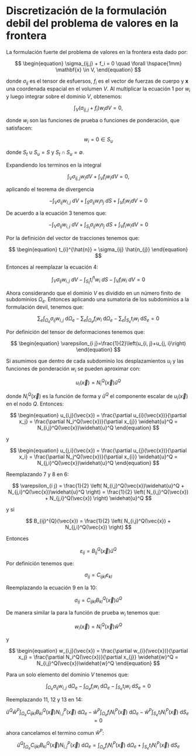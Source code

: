 
# Discretización de la formulación debil del problema de valores en la frontera


La formulación fuerte del problema de valores en la frontera esta dado por:


$$
\begin{equation}
\sigma_{ij,j} + f_i = 0 \quad \forall \hspace{1mm} \mathbf{x} \in V, 
\end{equation}
$$

donde $\sigma_{i j}$ es el tensor de esfuersos, $f_{i}$ es el vector de fuerzas de cuerpo y $\mathbf{x}$ una coordenada espacial en el volumen $V$. Al multiplicar la ecuación 1 por $w_{i}$ y luego integrar sobre el dominio $V$, obtenemos:

$$
\begin{equation}
\int_V \left( \sigma_{ij,j} + f_i \right)  w_{i} dV = 0 , 
\end{equation}
$$

donde $w_{i}$ son las funciones de prueba o funciones de ponderación, que satisfacen:

$$
\begin{equation}
w_{i} = 0 \in S_u
\end{equation}
$$

donde $S_t \cup S_u=S$ y $S_t \cap S_u=\emptyset$.

Expandiendo los terminos en la integral 

$$
\int_V \sigma_{ij,j}   w_{i} dV + \int_V  f_i  w_{i} dV  = 0 , 
$$

aplicando el teorema de divergencia

$$
 -\int_V \sigma_{ij}w_{i,j} \ dV + \int_S \sigma_{ij}w_{i} n_{j} \ dS+ \int_V  f_i  w_{i} dV  = 0
$$

De acuerdo a la ecuación 3 tenemos que:


$$
 -\int_V \sigma_{ij}w_{i,j} \ dV + \int_{S_{t}} \sigma_{ij}w_{i} n_{j} \ dS + \int_V  f_i  w_{i} dV  = 0
$$

Por la definición del vector de tracciones tenemos que:

$$
\begin{equation}
t_{i}^{\hat{n}} = \sigma_{ij} \hat{n_{j}}
\end{equation}
$$

Entonces al reemplazar la ecuación 4:

$$
 \int_V \sigma_{ij}w_{i,j} \ dV - \int_{S_{t}} t_{i}^{\hat{n}} w_{i}  \ dS - \int_V  f_i  w_{i}  \ dV  = 0
$$

Ahora considerando que el dominio $V$ es dividido en un número finito de subdominios $\Omega_e$. Entonces aplicando una sumatoria de los subdominios a la formulación devil, tenemos que:


$$
\begin{equation}
\sum_e \int_{\Omega_e} \sigma_{i j} w_{i, j} \mathrm{~d} \Omega_e-\sum_e \int_{\Omega_e} f_i w_i \mathrm{~d} \Omega_e-\sum_e \int_{S_e} t_i w_i \mathrm{~d} S_e=0
\end{equation}
$$



Por definición del tensor de deformaciones tenemos que:

$$
\begin{equation}
\varepsilon_{i j}=\frac{1}{2}\left(u_{i, j}+u_{j, i}\right)
\end{equation}
$$


Si asumimos que dentro de cada subdominio los desplazamientos $u_{i}$ y las funciones de ponderación $w_{i}$ se pueden aproximar con:

<!-- $$
%\begin{aligned} u_i(\vec{x}) & =N_i^Q(\vec{x}) \widehat{u}^Q \\ w_i(\vec{x}) & =N_i^Q(\vec{x}) \widehat{w}^Q\end{aligned}
$$ -->

$$
u_i(\vec{x}) = N_i^Q(\vec{x}) \widehat{u}^Q
$$

donde $N_i^Q(\vec{x})$ es la función de forma y $\widehat{u}^Q$ el componente escalar de $u_i(\vec{x})$ en el nodo $Q$. Entonces:

$$
\begin{equation}
u_{i,j}(\vec{x}) = \frac{\partial u_{i}(\vec{x})}{\partial x_j}  = \frac{\partial N_i^Q(\vec{x})}{\partial x_{j}} \widehat{u}^Q = N_{i,j}^Q(\vec{x})\widehat{u}^Q 
\end{equation}
$$

y


$$
\begin{equation}
u_{j,i}(\vec{x}) = \frac{\partial u_{j}(\vec{x})}{\partial x_i}  = \frac{\partial N_j^Q(\vec{x})}{\partial x_{i}} \widehat{u}^Q = N_{j,i}^Q(\vec{x})\widehat{u}^Q 
\end{equation}
$$

Reemplazando 7 y 8 en 6:


$$
\varepsilon_{i j} = \frac{1}{2} \left( N_{i,j}^Q(\vec{x})\widehat{u}^Q  + N_{j,i}^Q(\vec{x})\widehat{u}^Q  \right) = \frac{1}{2} \left( N_{i,j}^Q(\vec{x})  + N_{j,i}^Q(\vec{x}) \right) \widehat{u}^Q 
$$

y si

$$
B_{ij}^{Q}(\vec{x})  = \frac{1}{2} \left( N_{i,j}^Q(\vec{x})  + N_{j,i}^Q(\vec{x}) \right) 
$$

Entonces

$$
\begin{equation}
\varepsilon_{i j} = B_{ij}^{Q}(\vec{x})   \widehat{u}^Q 
\end{equation}
$$

Por definición tenemos que:

$$
\begin{equation}
\sigma_{i j}= C_{i j k l} \varepsilon_{k l}
\end{equation}
$$

Reemplazando la ecuación 9 en la 10:

$$
\begin{equation}
\sigma_{i j}= C_{i j k l} B_{kl}^{Q}(\vec{x})   \widehat{u}^Q 
\end{equation}
$$

De manera similar la para la función de prueba $w_{i}$ tenemos que:

$$
\begin{equation}
w_i(\vec{x}) = N_i^Q(\vec{x}) \widehat{w}^Q
\end{equation}
$$

y

$$
\begin{equation}
w_{i,j}(\vec{x}) = \frac{\partial w_{i}(\vec{x})}{\partial x_j}  = \frac{\partial N_i^Q(\vec{x})}{\partial x_{j}} \widehat{w}^Q = N_{i,j}^Q(\vec{x})\widehat{w}^Q 
\end{equation}
$$

Para un solo elemento del dominio $V$ tenemos que:

$$
\begin{equation}
 \int_{\Omega_e} \sigma_{i j} w_{i, j} \mathrm{~d} \Omega_e-  \int_{\Omega_e} f_i w_i \mathrm{~d} \Omega_e-  \int_{S_e} t_i w_i \mathrm{~d} S_e=0
\end{equation}
$$

Reemplazando 11, 12 y 13 en 14:

$$
\begin{equation}
 \widehat{u}^Q \widehat{w}^P \int_{\Omega_e} C_{i j k l} B_{kl}^{Q}(\vec{x}) N_{i,j}^P(\vec{x}) \mathrm{~d} \Omega_e-  \widehat{w}^P  \int_{\Omega_e} f_i N_i^P(\vec{x}) \mathrm{~d} \Omega_e-   \widehat{w}^P \int_{S_e} t_i N_i^P(\vec{x}) \mathrm{~d} S_e=0
\end{equation}
$$

ahora cancelamos el termino comun $\widehat{w}^{P}$:

$$
\begin{equation}
 \widehat{u}^Q \int_{\Omega_e} C_{i j k l} B_{kl}^{Q}(\vec{x}) N_{i,j}^P(\vec{x}) \mathrm{~d} \Omega_e =  \int_{\Omega_e} f_i N_i^P(\vec{x}) \mathrm{~d} \Omega_e + \int_{S_e} t_i N_i^P(\vec{x}) \mathrm{~d} S_e
\end{equation}
$$